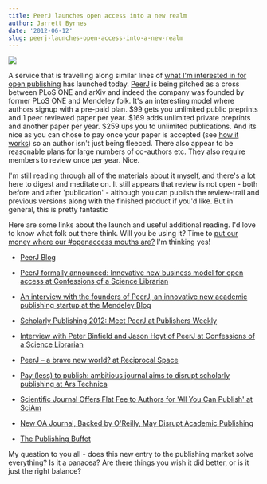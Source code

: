 ```yaml
---
title: PeerJ launches open access into a new realm
author: Jarrett Byrnes
date: '2012-06-12'
slug: peerj-launches-open-access-into-a-new-realm
---
```


![](http://www.imachordata.com/wp-content/uploads/2012/06/peerj-sm.jpeg)

A service that is travelling along similar lines of [what I'm interested in for open publishing](http://www.imachordata.com/?p=1132) has launched today.  [PeerJ](http://peerj.com/) is being pitched as a cross between PLoS ONE and arXiv and indeed the company was founded by former  PLoS ONE and Mendeley folk.  It's an interesting model where authors signup with a pre-paid plan.  $99 gets you unlimited public preprints and 1 peer reviewed paper per year.  $169 adds unlimited private preprints and another paper per year.  $259 ups you to unlimited publications.  And its nice as you can chose to pay once your paper is accepted (see [how it works](https://www.peerj.com/how-it-works/)) so an author isn't just being fleeced.  There also appear to be reasonable plans for large numbers of co-authors etc.  They also require members to review once per year.  Nice.

I'm still reading through all of the materials about it myself, and there's a lot here to digest and meditate on.  It still appears that review is not open - both before and after 'publication' - although you can publish the review-trail and previous versions along with the finished product if you'd like.  But in general, this is pretty fantastic

Here are some links about the launch and useful additional reading.  I'd love to know what folk out there think.  Will you be using it?  Time to [put our money where our #openaccess mouths are?](https://twitter.com/researchremix/status/212559845021327360)  I'm thinking yes!

* [PeerJ Blog](http://blog.peerj.com/)

* [PeerJ formally announced: Innovative new business model for open access at Confessions of a Science Librarian](http://scienceblogs.com/confessions/2012/06/12/peerj-formally-announced-innovative-new-business-model-for-open-access/)

* [An interview with the founders of PeerJ, an innovative new academic publishing startup at the Mendeley Blog](http://blog.mendeley.com/open-access/an-interview-with-the-founders-of-peerj-an-innovative-new-academic-publishing-startup/)

* [Scholarly Publishing 2012: Meet PeerJ  at Publishers Weekly](http://www.publishersweekly.com/pw/by-topic/digital/content-and-e-books/article/52512-scholarly-publishing-2012-meet-peerj.html)

* [Interview with Peter Binfield and Jason Hoyt of PeerJ at Confessions of a Science Librarian](http://scienceblogs.com/confessions/2012/06/12/interview-with-peter-binfield-and-jason-hoyt-of-peerj/)

* [PeerJ – a brave new world? at Reciprocal Space](http://occamstypewriter.org/scurry/)

* [Pay (less) to publish: ambitious journal aims to disrupt scholarly publishing at Ars Technica](http://arstechnica.com/science/2012/06/new-open-access-journal-aims-to-disrupt-scholarly-publishing/)

* [Scientific Journal Offers Flat Fee to Authors for 'All You Can Publish' at SciAm](http://www.scientificamerican.com/article.cfm?id=scientific-journal-flat-fee-authors-all-you-can-publish)

* [New OA Journal, Backed by O'Reilly, May Disrupt Academic Publishing](http://www.thedigitalshift.com/2012/06/publishing/new-open-access-academic-publisher-promises-to-revolutionize-business-model/)

* [The Publishing Buffet](http://the-scientist.com/2012/06/13/the-publishing-buffet/)

My question to you all - does this new entry to the publishing market solve everything?  Is it a panacea?  Are there things you wish it did better, or is it just the right balance?
